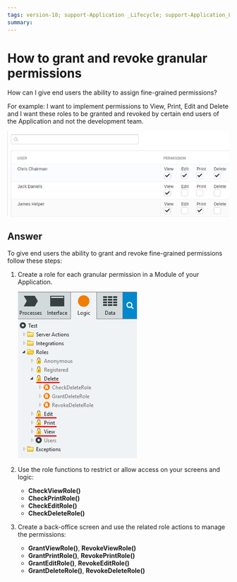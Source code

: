 ```yaml
---
tags: version-10; support-Application _Lifecycle; support-Application_Lifecycle; support-Security; roles; User;
summary: 
---
```


# How to grant and revoke granular permissions

How can I give end users the ability to assign fine-grained permissions?

For example: I want to implement permissions to View, Print, Edit and Delete and I want these roles to be granted and revoked by certain end users of the Application and not the development team.

![](images/fine-permissions-00.png)

## Answer

To give end users the ability to grant and revoke fine-grained permissions follow these steps:

1. Create a role for each granular permission in a Module of your Application.

    ![](images/fine-permissions-01.png)

1. Use the role functions to restrict or allow access on your screens and logic:

    * **CheckViewRole()**
    * **CheckPrintRole()**
    * **CheckEditRole()**
    * **CheckDeleteRole()**

1. Create a back-office screen and use the related role actions to manage the permissions:

    * **GrantViewRole()**, **RevokeViewRole()**
    * **GrantPrintRole()**, **RevokePrintRole()**
    * **GrantEditRole()**, **RevokeEditRole()**
    * **GrantDeleteRole()**, **RevokeDeleteRole()**